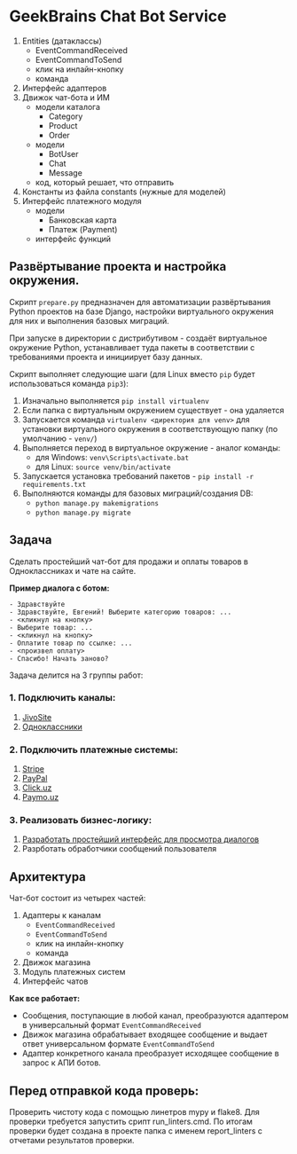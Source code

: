 # GeekBrains Chat Bot Service

1. Entities (датаклассы)
    - EventCommandReceived
    - EventCommandToSend
    - клик на инлайн-кнопку
    - команда
2. Интерфейс адаптеров
3. Движок чат-бота и ИМ
    - модели каталога
        - Category
        - Product
        - Order
    - модели
        - BotUser
        - Chat
        - Message
    - код, который решает, что отправить
4. Константы из файла constants (нужные для моделей)
5. Интерфейс платежного модуля
    - модели
        - Банковская карта
        - Платеж (Payment)
    - интерфейс функций

## Развёртывание проекта и настройка окружения.

Скрипт `prepare.py` предназначен для автоматизации развёртывания Python проектов на базе Django,
настройки виртуального окружения для них и выполнения базовых миграций.

При запуске в директории с дистрибутивом - создаёт виртуальное окружение Python,
устанавливает туда пакеты в соответствии с требованиями проекта и инициирует базу данных.

Скрипт выполняет следующие шаги (для Linux вместо `pip` будет использоваться команда `pip3`):
1. Изначально выполняется `pip install virtualenv`
2. Если папка с виртуальным окружением существует - она удаляется
3. Запускается команда `virtualenv <директория для venv>` для установки виртуального окружения в соответствующую папку
(по умолчанию - `venv/`)
4. Выполняется переход в виртуальное окружение - аналог команды:
    - для Windows: `venv\Scripts\activate.bat`
    - для Linux: `source venv/bin/activate`
5. Запускается установка требований пакетов - `pip install -r requirements.txt`
6. Выполняются команды для базовых миграций/создания DB:
    - `python manage.py makemigrations`
    - `python manage.py migrate` 

## Задача

Сделать простейший чат-бот для продажи и оплаты товаров в Одноклассниках и чате на сайте.

**Пример диалога с ботом:**

```
- Здравствуйте
- Здравствуйте, Евгений! Выберите категорию товаров: ...
- <кликнул на кнопку>
- Выберите товар: ...
- <кликнул на кнопку>
- Оплатите товар по ссылке: ...
- <произвел оплату>
- Спасибо! Начать заново?
```

Задача делится на 3 группы работ:

### 1. Подключить каналы:

1. [JivoSite](docs/jivosite.md)
2. [Одноклассники](docs/ok.md)

### 2. Подключить платежные системы:

1. [Stripe](https://stripe.com/)
2. [PayPal](https://www.paypal.com/ru/home)
3. [Click.uz](http://click.uz/)
4. [Paymo.uz](https://paymo.uz/)

### 3. Реализовать бизнес-логику:

1. [Разработать простейший интерфейс для просмотра диалогов](docs/chat_interface.md)
2. Разрботать обработчики сообщений пользователя

## Архитектура

Чат-бот состоит из четырех частей:

1. Адаптеры к каналам
    - `EventCommandReceived`
    - `EventCommandToSend`
    - клик на инлайн-кнопку
    - команда
2. Движок магазина
3. Модуль платежных систем
4. Интерфейс чатов

**Как все работает:**

- Сообщения, поступающие в любой канал, преобразуются адаптером в универсальный формат `EventCommandReceived`
- Движок магазина обрабатывает входящее сообщение и выдает ответ универсальном формате `EventCommandToSend`
- Адаптер конкретного канала преобразует исходящее сообщение в запрос к АПИ ботов.

## Перед отправкой кода проверь:

Проверить чистоту кода с помощью линетров mypy и flake8.
Для проверки требуется запустить срипт run_linters.cmd.
По итогам проверки будет создана в проекте папка с именем report_linters с отчетами результатов проверки. 

